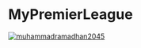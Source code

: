 # MyPremierLeague
[![muhammadramadhan2045](https://circleci.com/gh/muhammadramadhan2045/MyPremierLeague.svg?style=svg)](https://circleci.com/gh/muhammadramadhan2045/MyPremierLeague)
